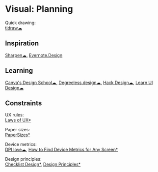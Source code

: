 # Visual: Planning

Quick drawing:  
[tldraw☁](https://www.tldraw.com/)

## Inspiration

[Sharpen☁](https://sharpen.design/),
[Evernote.Design](https://www.evernote.design/)

## Learning

[Canva's Design School☁](https://designschool.canva.com/),
[Degreeless.design☁](https://www.degreeless.design/),
[Hack Design☁](https://hackdesign.org/),
[Learn UI Design☁](https://learnui.design/)

## Constraints

UX rules:  
[Laws of UX*](https://lawsofux.com/)

Paper sizes:  
[PaperSizes*](https://papersizes.io/)

Device metrics:  
[DPI love☁](https://dpi.lv/),
[How to Find Device Metrics for Any Screen*](https://material.io/blog/device-metrics)

Design principles:  
[Checklist Design*](https://www.checklist.design/),
[Design Principles*](https://principles.design/)
